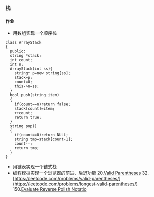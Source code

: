 ### 栈
#### 作业
- 用数组实现一个顺序栈
```c++{.line-numbers}
class ArrayStack
{
  public:
  string *stack;
  int count;
  int n;
  ArrayStack(int ss){
    string* p=new string[ss];
    stack=p;
    count=0;
    this->n=ss;
  }
  bool push(string item)
  {
    if(count==n)return false;
    stack[count]=item;
    ++count;
    return true;
  }
  string pop()
  {
    if(count==0)return NULL;
    string tmp=stack[count-1];
    count--;
    return tmp;
  }
}
```
- 用链表实现一个链式栈
- 编程模拟实现一个浏览器的前进、后退功能
20.[Valid Parentheses](https://leetcode.com/problems/valid-parentheses/)
32.[https://leetcode.com/problems/valid-parentheses/](https://leetcode.com/problems/longest-valid-parentheses/)
150.[Evaluate Reverse Polish Notatio](https://leetcode.com/problems/evaluate-reverse-polish-notation/)

